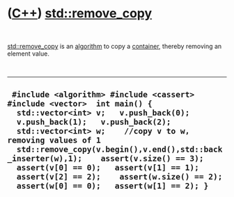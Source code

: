 



 

 

 

 

 

([C++](Cpp.md)) [std::remove\_copy](CppRemove_copy.md)
========================================================

 

[std::remove\_copy](CppRemove_copy.md) is an
[algorithm](CppAlgorithm.md) to copy a [container](CppContainer.md),
thereby removing an element value.

 

  ----------------------------------------------------------------------------------------------------------------------------------------------------------------------------------------------------------------------------------------------------------------------------------------------------------------------------------------------------------------------------------------------------------------------------------------------------
  ` #include <algorithm> #include <cassert> #include <vector>  int main() {   std::vector<int> v;   v.push_back(0);   v.push_back(1);   v.push_back(2);    std::vector<int> w;    //copy v to w, removing values of 1   std::remove_copy(v.begin(),v.end(),std::back_inserter(w),1);    assert(v.size() == 3);   assert(v[0] == 0);   assert(v[1] == 1);   assert(v[2] == 2);    assert(w.size() == 2);   assert(w[0] == 0);   assert(w[1] == 2); }`
  ----------------------------------------------------------------------------------------------------------------------------------------------------------------------------------------------------------------------------------------------------------------------------------------------------------------------------------------------------------------------------------------------------------------------------------------------------

 

 

 

 

 





 




